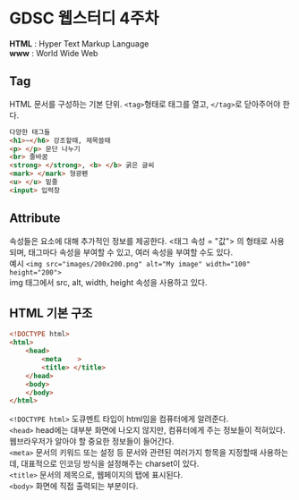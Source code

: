 # GDSC 웹스터디 4주차
**HTML** : Hyper Text Markup Language   
**www** : World Wide Web   
## Tag
HTML 문서를 구성하는 기본 단위. `<tag>`형태로 태그를 열고, `</tag>`로 닫아주어야 한다.
```html
다양한 태그들
<h1>~</h6> 강조할때, 제목쓸때
<p> </p> 문단 나누기
<br> 줄바꿈
<strong> </strong>, <b> </b> 굵은 글씨
<mark> </mark> 형광펜
<u> </u> 밑줄
<input> 입력창
```
## Attribute
속성들은 요소에 대해 추가적인 정보를 제공한다. <태그 속성 = "값"> 의 형태로 사용되며, 태그마다 속성을 부여할 수 있고, 여러 속성을 부여할 수도 있다.    
예시 `<img src="images/200x200.png" alt="My image" width="100" height="200">`   
img 태그에서 src, alt, width, height 속성을 사용하고 있다.
## HTML 기본 구조
```html
<!DOCTYPE html>
<html>
    <head> 
        <meta    >
        <title> </title>
    </head>
    <body>
    </body>
</html>
```
`<!DOCTYPE html>` 도큐멘트 타입이 html임을 컴퓨터에게 알려준다.   
`<head>` head에는 대부분 화면에 나오지 않지만, 컴퓨터에게 주는 정보들이 적혀있다. 웹브라우저가 알아야 할 중요한 정보들이 들어간다.   
`<meta>` 문서의 키워드 또는 설정 등 문서와 관련된 여러가지 항목을 지정할때 사용하는데, 대표적으로 인코딩 방식을 설정해주는 charset이 있다.   
`<title>` 문서의 제목으로, 웹페이지의 탭에 표시된다.   
`<body>` 화면에 직접 출력되는 부분이다.